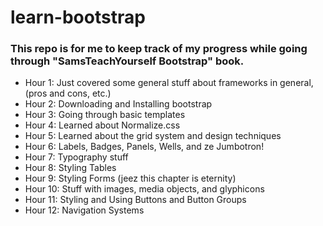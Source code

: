 # learn-bootstrap

### This repo is for me to keep track of my progress while going through "SamsTeachYourself Bootstrap" book.
* Hour 1: Just covered some general stuff about frameworks in general, (pros and cons, etc.)
* Hour 2: Downloading and Installing bootstrap
* Hour 3: Going through basic templates
* Hour 4: Learned about Normalize.css
* Hour 5: Learned about the grid system and design techniques
* Hour 6: Labels, Badges, Panels, Wells, and ze Jumbotron!
* Hour 7: Typography stuff
* Hour 8: Styling Tables
* Hour 9: Styling Forms (jeez this chapter is eternity)
* Hour 10: Stuff with images, media objects, and glyphicons
* Hour 11: Styling and Using Buttons and Button Groups
* Hour 12: Navigation Systems
